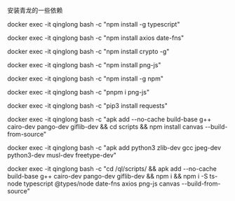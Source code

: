 
安装青龙的一些依赖


docker exec -it qinglong bash -c "npm install -g typescript"

docker exec -it qinglong bash -c "npm install axios date-fns"

docker exec -it qinglong bash -c "npm install crypto -g"

docker exec -it qinglong bash -c "npm install png-js"

docker exec -it qinglong bash -c "npm install -g npm"

docker exec -it qinglong bash -c "pnpm i png-js"

docker exec -it qinglong bash -c "pip3 install requests"

docker exec -it qinglong bash -c "apk add --no-cache build-base g++ cairo-dev pango-dev giflib-dev && cd scripts && npm install canvas --build-from-source"

docker exec -it qinglong bash -c "apk add python3 zlib-dev gcc jpeg-dev python3-dev musl-dev freetype-dev"

docker exec -it qinglong bash -c "cd /ql/scripts/ && apk add --no-cache build-base g++ cairo-dev pango-dev giflib-dev && npm i && npm i -S ts-node typescript @types/node date-fns axios png-js canvas --build-from-source"
